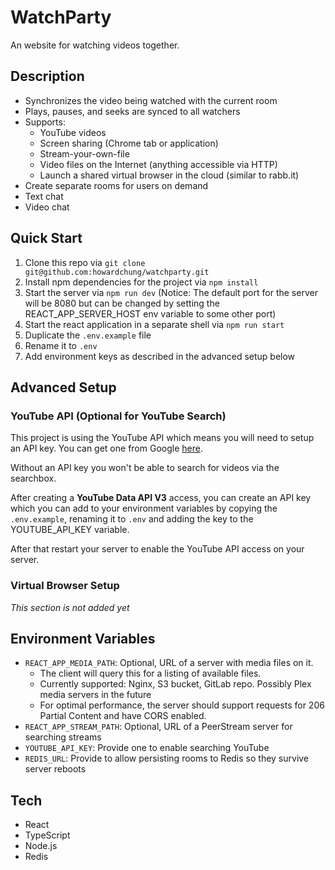 # WatchParty

An website for watching videos together.

## Description

- Synchronizes the video being watched with the current room
- Plays, pauses, and seeks are synced to all watchers
- Supports:
  - YouTube videos
  - Screen sharing (Chrome tab or application)
  - Stream-your-own-file
  - Video files on the Internet (anything accessible via HTTP)
  - Launch a shared virtual browser in the cloud (similar to rabb.it)
- Create separate rooms for users on demand
- Text chat
- Video chat

## Quick Start

1. Clone this repo via `git clone git@github.com:howardchung/watchparty.git`
2. Install npm dependencies for the project via `npm install`
3. Start the server via `npm run dev` (Notice: The default port for the server will be 8080 but can be changed by setting the REACT_APP_SERVER_HOST env variable to some other port)
4. Start the react application in a separate shell via `npm run start`
5. Duplicate the `.env.example` file
6. Rename it to `.env`
7. Add environment keys as described in the advanced setup below

## Advanced Setup

### YouTube API (Optional for YouTube Search)

This project is using the YouTube API which means you will need to setup an API key. You can get one from Google [here](https://console.developers.google.com).

Without an API key you won't be able to search for videos via the searchbox.

After creating a **YouTube Data API V3** access, you can create an API key which you can add to your environment variables by copying the `.env.example`, renaming it to `.env` and adding the key to the YOUTUBE_API_KEY variable.

After that restart your server to enable the YouTube API access on your server.

### Virtual Browser Setup

_This section is not added yet_

## Environment Variables

- `REACT_APP_MEDIA_PATH`: Optional, URL of a server with media files on it.
  - The client will query this for a listing of available files.
  - Currently supported: Nginx, S3 bucket, GitLab repo. Possibly Plex media servers in the future
  - For optimal performance, the server should support requests for 206 Partial Content and have CORS enabled.
- `REACT_APP_STREAM_PATH`: Optional, URL of a PeerStream server for searching streams
- `YOUTUBE_API_KEY`: Provide one to enable searching YouTube
- `REDIS_URL`: Provide to allow persisting rooms to Redis so they survive server reboots

## Tech

- React
- TypeScript
- Node.js
- Redis
